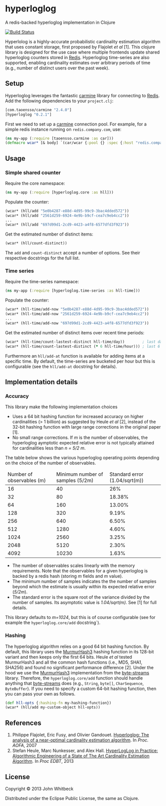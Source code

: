 hyperloglog
===========

A redis-backed hyperloglog implementation in Clojure

[![Build Status](https://travis-ci.org/jwhitbeck/hyperloglog.png)](https://travis-ci.org/jwhitbeck/hyperloglog.png)

Hyperlolog is a highly-accurate probabilistic cardinality estimation algorithm that uses constant storage, first proposed by Flajolet *et al* [1]. This clojure library is designed for the use case where multiple frontends update shared hyperloglog counters stored in [Redis][]. Hyperloglog time-series are also supported, enabling cardinality estimates over arbitrary periods of time (e.g., number of distinct users over the past week).

[Redis]: http://redis.io

## Setup

Hyperloglog leverages the fantastic [carmine][] library for connecting to [Redis][]. Add the following dependencies to your `project.clj`:

```clojure
[com.taoensso/carmine "2.4.0"]
[hyperloglog "0.2.1"]
```

First we need to set up a [carmine][] connection pool. For example, for a simple redis instance running on `redis.company.com`, use:

```clojure
(ns my-app (:require [taoensso.carmine :as car]))
(defmacro wcar* [& body] `(car/wcar {:pool {} :spec {:host "redis.company.com"} ~@body))
```

[carmine]: https://github.com/ptaoussanis/carmine

## Usage

### Simple shared counter

Require the core namespace:

```clojure
(ns my-app (:require [hyperloglog.core :as hll]))
```

Populate the counter:

```clojure
(wcar* (hll/add "5e0b4287-e88d-4d95-99c9-3bac4dded572"))
(wcar* (hll/add "2561d259-6924-4e9b-b9cf-cea7c9eb4cc2"))
...
(wcar* (hll/add "697d99d1-2cd9-4423-a4f8-6577dfd3f923"))
```

Get the estimated number of distinct items:

```clojure
(wcar* (hll/count-distinct))
```

The `add` and `count-distinct` accept a number of options. See their respective docstrings for the full list.


### Time series

Require the time-series namespace:

```clojure
(ns my-app (:require [hyperloglog.time-series :as hll-time]))
```

Populate the counter:

```clojure
(wcar* (hll-time/add-now "5e0b4287-e88d-4d95-99c9-3bac4dded572"))
(wcar* (hll-time/add-now "2561d259-6924-4e9b-b9cf-cea7c9eb4cc2"))
...
(wcar* (hll-time/add-now "697d99d1-2cd9-4423-a4f8-6577dfd3f923"))
```

Get the estimated number of distinct items over recent time periods:

```clojure
(wcar* (hll-time/count-lastest-distinct hll-time/day))        ; last day
(wcar* (hll-time/count-lastest-distinct (* 6 hll-time/hour))) ; last 6 hours
```

Furthermore an `hll/add-at` function is available for adding items at a specific time. By default, the time-series are bucketed per hour but this is configurable (see the `hll/add-at` docstring for details).


## Implementation details

### Accuracy

This library make the following implementation choices

* Uses a 64 bit hashing function for increased accuracy on higher cardinalities (> 1 billion) as suggested by Heule *et al* [2], instead of the 32-bit hashing function with large range corrections in the original paper [1].
* No small range corrections. If *m* is the number of observables, the hyperloglog aymptotic expected relative error is not typically attained for cardinalities less than *n = 5/2 m*.

The table below shows the various hyperloglog operating points depending on the choice of the number of observables.

<table>
    <thead>
        <tr>
            <td>Number of observables (m)</td>
            <td>Minimum number of samples (5/2m)</td>
            <td>Standard error (1.04/sqrt(m))</td>
        </tr>
    </thead>
    <tbody>
        <tr>
            <td>16</td>
            <td>40</td>
            <td>26%</td>
        </tr>
        <tr>
            <td>32</td>
            <td>80</td>
            <td>18.38%</td>
        </tr>
        <tr>
            <td>64</td>
            <td>160</td>
            <td>13.00%</td>
        </tr>
        <tr>
            <td>128</td>
            <td>320</td>
            <td>9.19%</td>
        </tr>
        <tr>
            <td>256</td>
            <td>640</td>
            <td>6.50%</td>
        </tr>
        <tr>
            <td>512</td>
            <td>1280</td>
            <td>4.60%</td>
        </tr>
        <tr>
            <td>1024</td>
            <td>2560</td>
            <td>3.25%</td>
        </tr>
        <tr>
            <td>2048</td>
            <td>5120</td>
            <td>2.30%</td>
        </tr>
        <tr>
            <td>4092</td>
            <td>10230</td>
            <td>1.63%</td>
        </tr>
    </tbody>
</table>

* The number of observables scales linearly with the memory requirements. Note that the observables for a given hyperloglog is backed by a redis hash (storing *m* fields and *m* value).
* The minimum number of samples indicates the the number of samples beyond which the estimate is usually within its expected relative error (*5/2m*).
* The standard error is the square root of the variance divided by the number of samples. Its asymptotic value is *1.04/sqrt(m)*. See [1] for full details.

This library defaults to *m=1024*, but this is of course configurable (see for example the `hyperloglog.core/add` docstring`).

### Hashing

The hyperloglog algorithm relies on a good 64 bit hashing function. By default, this library uses the [MurmurHash3][] hashing function in its 128-bit variant and then keeps only the first 64 bits. Heule *et al* tested MurmurHash3 and all the common hash functions (i.e., MD5, SHA1, SHA256) and found no significant performance difference [2]. Under the hood we use the [MurmurHash3][] implementation from the [byte-streams][] library. Therefore, the `hyperloglog.core/add` function should handle anything that [byte-streams][] does (e.g., `String`, `byte[]`, `CharSequence`, `ByteBuffer`). If you need to specify a custom 64-bit hashing function, then you can pass your own as follows.

```clojure
(def hll-opts {:hashing-fn my-hashing-function})
(wcar* (hll/add my-custom-object hll-opts))
```

[MurmurHash3]: https://en.wikipedia.org/wiki/Murmurhash
[byte-streams]: https://github.com/ztellman/byte-streams

## References

1. Philippe Flajolet, Eric Fusy, and Olivier Gandouet. [Hyperloglog: The analysis of a near-optimal cardinality estimation algorithm](http://algo.inria.fr/flajolet/Publications/FlFuGaMe07.pdf). In *Proc. AOFA*, 2007
2. Stefan Heule, Marc Nunkesser, and Alex Hall. [HyperLogLog in Practice: Algorithmic Engineering of a State of The Art Cardinality Estimation Algorithm](http://research.google.com/pubs/pub40671.html). In *Proc EDBT*, 2013

## License

Copyright &copy; 2013 John Whitbeck

Distributed under the Eclipse Public License, the same as Clojure.
